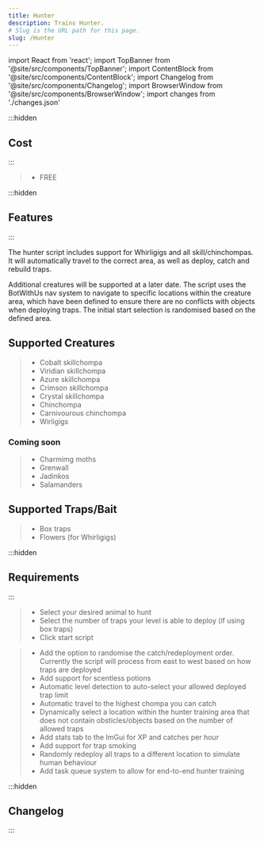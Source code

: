 ```yaml
---
title: Hunter
description: Trains Hunter.
# Slug is the URL path for this page.
slug: /Hunter
---
```


import React from 'react';
import TopBanner from '@site/src/components/TopBanner';
import ContentBlock from '@site/src/components/ContentBlock';
import Changelog from '@site/src/components/Changelog';
import BrowserWindow from '@site/src/components/BrowserWindow';
import changes from './changes.json'

<TopBanner title="Hunter" version="v1.1" author="sadness" skill="Hunter">
</TopBanner>

:::hidden

## Cost

:::

<ContentBlock title="Cost">

> - FREE

</ContentBlock>

:::hidden

## Features

:::

<ContentBlock title="Features">
The hunter script includes support for Whirligigs and all skill/chinchompas. It will automatically travel to the correct area, as well as deploy, catch and rebuild traps. 

Additional creatures will be supported at a later date. The script uses the BotWithUs nav system to navigate to specific locations within the creature area, which have been defined to ensure there are no conflicts with objects when deploying traps. The initial start selection is randomised based on the defined area.

## Supported Creatures
> - Cobalt skillchompa
> - Viridian skillchompa
> - Azure skillchompa
> - Crimson skillchompa
> - Crystal skillchompa
> - Chinchompa
> - Carnivourous chinchompa
> - Wirligigs

### Coming soon
> - Charmimg moths
> - Grenwall
> - Jadinkos
> - Salamanders

## Supported Traps/Bait
> - Box traps
> - Flowers (for Whirligigs)

</ContentBlock>

:::hidden

## Requirements

:::
<ContentBlock title="Requirements">

> - Select your desired animal to hunt
> - Select the number of traps your level is able to deploy (if using box traps)
> - Click start script

</ContentBlock>

<ContentBlock title="To-Do List">

> - Add the option to randomise the catch/redeployment order. Currently the script will process from east to west based on how traps are deployed
> - Add support for scentless potions
> - Automatic level detection to auto-select your allowed deployed trap limit
> - Automatic travel to the highest chompa you can catch
> - Dynamically select a location within the hunter training area that does not contain obsticles/objects based on the number of allowed traps
> - Add stats tab to the ImGui for XP and catches per hour
> - Add support for trap smoking
> - Randomly redeploy all traps to a different location to simulate human behaviour
> - Add task queue system to allow for end-to-end hunter training

</ContentBlock>

:::hidden
## Changelog

:::

<Changelog changes={changes}>

</Changelog>
